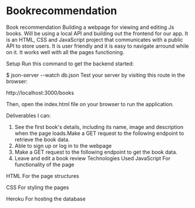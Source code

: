 # Bookrecommendation
Book recommendation
Building a webpage for viewing and editing Js books. Will be using a local API and building out the frontend for our app.
 It is an HTML, CSS and JavaScript project that communicates with a public API to store users. It is user friendly and it is easy to navigate arround while on it. It works well with all the pages functioning.

Setup
Run this command to get the backend started:

$ json-server --watch db.json
Test your server by visiting this route in the browser:

http://localhost:3000/books

Then, open the index.html file on your browser to run the application.


Deliverables
 I can:

1. See the first book's details, including its name, image and description when the page loads.Make a GET request to the following endpoint to retrieve the book data.
2. Able to sign up or log in to the webpage
3. Make a GET request to the following endpoint to get the book data.
4. Leave and edit a book review
Technologies Used
JavaScript
For functionality of the page

HTML
For the page structures

CSS
For styling the pages

Heroku
For hosting the database

